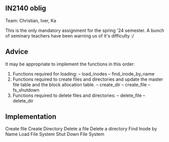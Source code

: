 ## IN2140 oblig

Team: Christian, Iver, Ka

This is the only mandatory assignment for the spring '24 semester. A bunch of seminary teachers have been warning us of it's difficulty :/

## Advice

It may be appropriate to implement the functions in this order:

1. Functions required for loading:
   – load_inodes
   – find_inode_by_name
2. Functions required to create files and directories and update the master file
   table and the block allocation table.
   – create_dir – create_file – fs_shutdown
3. Functions required to delete files and directories:
   – delete_file
   – delete_dir

## Implementation

Create file
Create Directory
Delete a file
Delete a directory
Find Inode by Name
Load File System
Shut Down File System
